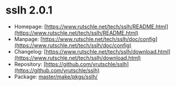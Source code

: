 # sslh 2.0.1
 - Homepage: [https://www.rutschle.net/tech/sslh/README.html](https://www.rutschle.net/tech/sslh/README.html)
 - Manpage: [https://www.rutschle.net/tech/sslh/doc/config](https://www.rutschle.net/tech/sslh/doc/config)
 - Changelog: [https://www.rutschle.net/tech/sslh/download.html](https://www.rutschle.net/tech/sslh/download.html)
 - Repository: [https://github.com/yrutschle/sslh](https://github.com/yrutschle/sslh)
 - Package: [master/make/pkgs/sslh/](https://github.com/Freetz-NG/freetz-ng/tree/master/make/pkgs/sslh/)

